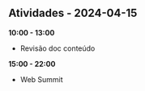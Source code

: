## Atividades - 2024-04-15

**10:00 - 13:00**

* Revisão doc conteúdo

**15:00 - 22:00**

* Web Summit


